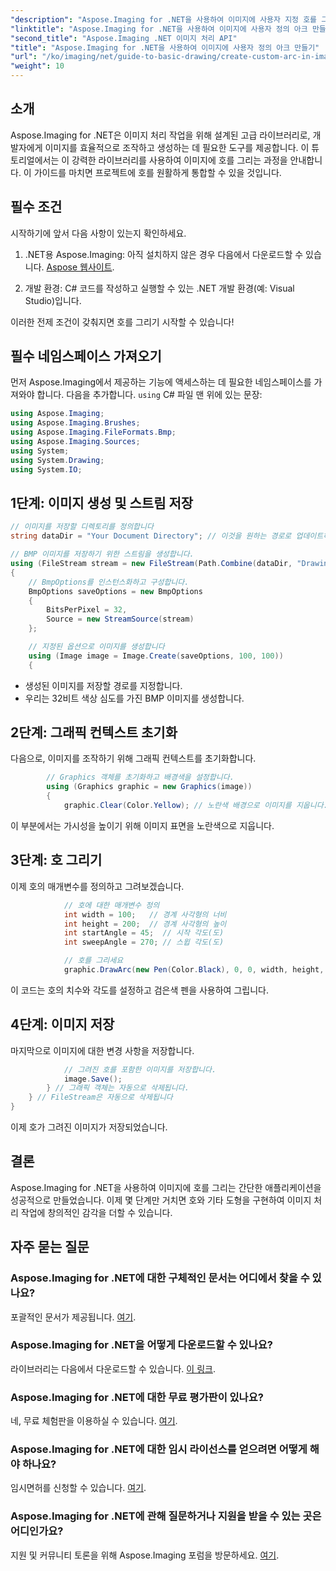 ```yaml
---
"description": "Aspose.Imaging for .NET을 사용하여 이미지에 사용자 지정 호를 그리는 방법을 알아보세요. 단계별 지침에 따라 이미지를 설정하고, 그래픽 컨텍스트를 초기화하고, 호 매개변수를 정의하고, 최종 출력을 저장하세요."
"linktitle": "Aspose.Imaging for .NET을 사용하여 이미지에 사용자 정의 아크 만들기"
"second_title": "Aspose.Imaging .NET 이미지 처리 API"
"title": "Aspose.Imaging for .NET을 사용하여 이미지에 사용자 정의 아크 만들기"
"url": "/ko/imaging/net/guide-to-basic-drawing/create-custom-arc-in-images/"
"weight": 10
---
```


## 소개

Aspose.Imaging for .NET은 이미지 처리 작업을 위해 설계된 고급 라이브러리로, 개발자에게 이미지를 효율적으로 조작하고 생성하는 데 필요한 도구를 제공합니다. 이 튜토리얼에서는 이 강력한 라이브러리를 사용하여 이미지에 호를 그리는 과정을 안내합니다. 이 가이드를 마치면 프로젝트에 호를 원활하게 통합할 수 있을 것입니다.

## 필수 조건

시작하기에 앞서 다음 사항이 있는지 확인하세요.

1. .NET용 Aspose.Imaging: 아직 설치하지 않은 경우 다음에서 다운로드할 수 있습니다. [Aspose 웹사이트](https://releases.aspose.com/imaging/net/).

2. 개발 환경: C# 코드를 작성하고 실행할 수 있는 .NET 개발 환경(예: Visual Studio)입니다.

이러한 전제 조건이 갖춰지면 호를 그리기 시작할 수 있습니다!

## 필수 네임스페이스 가져오기

먼저 Aspose.Imaging에서 제공하는 기능에 액세스하는 데 필요한 네임스페이스를 가져와야 합니다. 다음을 추가합니다. `using` C# 파일 맨 위에 있는 문장:

```csharp
using Aspose.Imaging;
using Aspose.Imaging.Brushes;
using Aspose.Imaging.FileFormats.Bmp;
using Aspose.Imaging.Sources;
using System;
using System.Drawing;
using System.IO;
```

## 1단계: 이미지 생성 및 스트림 저장

```csharp
// 이미지를 저장할 디렉토리를 정의합니다
string dataDir = "Your Document Directory"; // 이것을 원하는 경로로 업데이트하세요

// BMP 이미지를 저장하기 위한 스트림을 생성합니다.
using (FileStream stream = new FileStream(Path.Combine(dataDir, "DrawingArc_out.bmp"), FileMode.Create))
{
    // BmpOptions를 인스턴스화하고 구성합니다.
    BmpOptions saveOptions = new BmpOptions
    {
        BitsPerPixel = 32,
        Source = new StreamSource(stream)
    };

    // 지정된 옵션으로 이미지를 생성합니다
    using (Image image = Image.Create(saveOptions, 100, 100))
    {
```

- 생성된 이미지를 저장할 경로를 지정합니다.
- 우리는 32비트 색상 심도를 가진 BMP 이미지를 생성합니다.

## 2단계: 그래픽 컨텍스트 초기화

다음으로, 이미지를 조작하기 위해 그래픽 컨텍스트를 초기화합니다.

```csharp
        // Graphics 객체를 초기화하고 배경색을 설정합니다.
        using (Graphics graphic = new Graphics(image))
        {
            graphic.Clear(Color.Yellow); // 노란색 배경으로 이미지를 지웁니다.
```

이 부분에서는 가시성을 높이기 위해 이미지 표면을 노란색으로 지웁니다.

## 3단계: 호 그리기

이제 호의 매개변수를 정의하고 그려보겠습니다.

```csharp
            // 호에 대한 매개변수 정의
            int width = 100;   // 경계 사각형의 너비
            int height = 200;  // 경계 사각형의 높이
            int startAngle = 45;  // 시작 각도(도)
            int sweepAngle = 270; // 스윕 각도(도)

            // 호를 그리세요
            graphic.DrawArc(new Pen(Color.Black), 0, 0, width, height, startAngle, sweepAngle);
```

이 코드는 호의 치수와 각도를 설정하고 검은색 펜을 사용하여 그립니다.

## 4단계: 이미지 저장

마지막으로 이미지에 대한 변경 사항을 저장합니다.

```csharp
            // 그려진 호를 포함한 이미지를 저장합니다.
            image.Save();
        } // 그래픽 객체는 자동으로 삭제됩니다.
    } // FileStream은 자동으로 삭제됩니다
}
```

이제 호가 그려진 이미지가 저장되었습니다.

## 결론

Aspose.Imaging for .NET을 사용하여 이미지에 호를 그리는 간단한 애플리케이션을 성공적으로 만들었습니다. 이제 몇 단계만 거치면 호와 기타 도형을 구현하여 이미지 처리 작업에 창의적인 감각을 더할 수 있습니다.

## 자주 묻는 질문

### Aspose.Imaging for .NET에 대한 구체적인 문서는 어디에서 찾을 수 있나요?

포괄적인 문서가 제공됩니다. [여기](https://reference.aspose.com/imaging/net/).

### Aspose.Imaging for .NET을 어떻게 다운로드할 수 있나요?

라이브러리는 다음에서 다운로드할 수 있습니다. [이 링크](https://releases.aspose.com/imaging/net/).

### Aspose.Imaging for .NET에 대한 무료 평가판이 있나요?

네, 무료 체험판을 이용하실 수 있습니다. [여기](https://releases.aspose.com/).

### Aspose.Imaging for .NET에 대한 임시 라이선스를 얻으려면 어떻게 해야 하나요?

임시면허를 신청할 수 있습니다. [여기](https://purchase.conholdate.com/temporary-license/).

### Aspose.Imaging for .NET에 관해 질문하거나 지원을 받을 수 있는 곳은 어디인가요?

지원 및 커뮤니티 토론을 위해 Aspose.Imaging 포럼을 방문하세요. [여기](https://forum.aspose.com/).